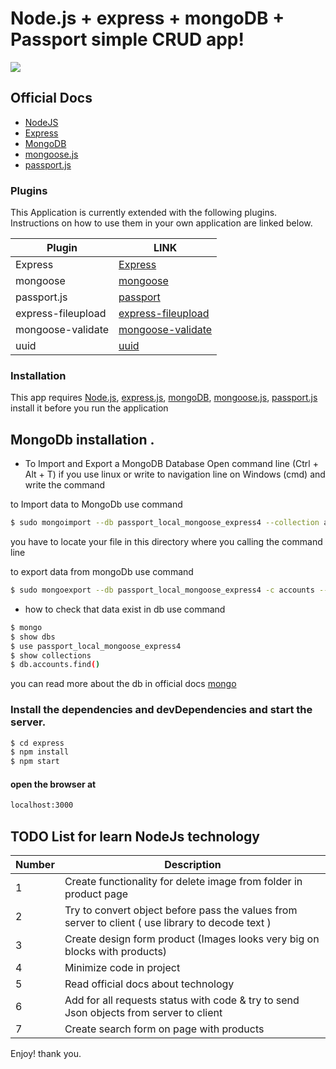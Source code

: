 # Node.js + express + mongoDB + Passport simple CRUD app!

[![](http://www.aaronpeltz.com/assets/logo_node.png)](https://nodejs.org/)


## Official Docs
* [NodeJS ](https://nodejs.org/)
* [Express](https://expressjs.com/en/guide/routing.html)
* [MongoDB](https://www.mongodb.com/)
* [mongoose.js](http://mongoosejs.com/docs/guide.html)
* [passport.js](http://www.passportjs.org/docs)

### Plugins

This Application is currently extended with the following plugins. Instructions on how to use them in your own application are linked below.

| Plugin | LINK |
| ------ | ------ |
| Express | [Express](https://www.npmjs.com/package/express) |
| mongoose | [mongoose](https://www.npmjs.com/package/mongoose) |
| passport.js | [passport](https://www.npmjs.com/package/passport) |
| express-fileupload | [express-fileupload](https://www.npmjs.com/package/express-fileupload) |
| mongoose-validate | [mongoose-validate](https://www.npmjs.com/package/mongoose-validate) |
| uuid | [uuid](https://www.npmjs.com/package/uuid) |

### Installation

This app requires [Node.js](https://nodejs.org/), [express.js](https://expressjs.com/en/guide/routing.html), [mongoDB](https://www.mongodb.com/), [mongoose.js](http://mongoosejs.com/docs/guide.html), [passport.js](http://www.passportjs.org/docs) install it before you run the application

## MongoDb installation .
* To Import and Export a MongoDB Database Open command line (Ctrl + Alt + T) if you use linux or write to navigation line on Windows (cmd) and write the command

to Import data to MongoDb use command


```sh
$ sudo mongoimport --db passport_local_mongoose_express4 --collection accounts --file accounts.json
```

you have to locate your file in this directory where you calling the command line


to export data from mongoDb use command

```sh
$ sudo mongoexport --db passport_local_mongoose_express4 -c accounts --out /home/accounts.json
```


- how to check that data exist in db use command

```sh
$ mongo
$ show dbs
$ use passport_local_mongoose_express4
$ show collections
$ db.accounts.find()
```

you can read more about the db in official docs [mongo](https://www.mongodb.com/)


### Install the dependencies and devDependencies and start the server.

```sh
$ cd express
$ npm install
$ npm start
```

#### open the browser at

```sh
localhost:3000
```

## TODO List for learn NodeJs technology

| Number | Description |
| ------ | ------ |
| 1 | Create functionality for delete image from folder in product page |
| 2 | Try to convert object before pass the values from server to client ( use library to decode text ) |
| 3 | Create design form product (Images looks very big on blocks with products) |
| 4 | Minimize code in project |
| 5 | Read official docs about technology |
| 6 | Add for all requests status with code & try to send Json objects from server to client |
| 7 | Create search form on page with products |

Enjoy! thank you.